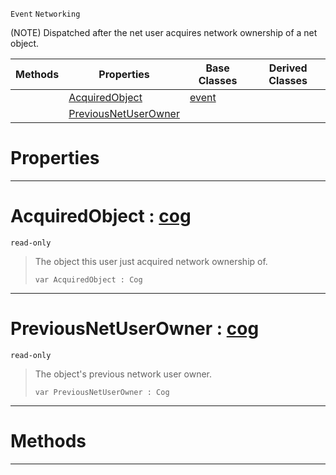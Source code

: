  `Event` `Networking`



(NOTE) Dispatched after the net user acquires network ownership of a net object.

|Methods|Properties|Base Classes|Derived Classes|
|---|---|---|---|
| |[ AcquiredObject](https://plasmaengine.github.io/PlasmaDocs/Plasma1/C++/code_reference/class_reference/netuseracquiredobjectownership.md#acquiredobject-plasma-engi)|[event](https://plasmaengine.github.io/PlasmaDocs/Plasma1/C++/code_reference/class_reference/event.md)| |
| |[ PreviousNetUserOwner](https://plasmaengine.github.io/PlasmaDocs/Plasma1/C++/code_reference/class_reference/netuseracquiredobjectownership.md#previousnetuserowner-zer)| | |


 #  Properties


---  
 #  AcquiredObject : [cog](https://plasmaengine.github.io/PlasmaDocs/Plasma1/C++/code_reference/class_reference/cog.md)

 `read-only`

> The object this user just acquired network ownership of.
> ``` lang=cpp, name=Lightning
> var AcquiredObject : Cog


---  
 #  PreviousNetUserOwner : [cog](https://plasmaengine.github.io/PlasmaDocs/Plasma1/C++/code_reference/class_reference/cog.md)

 `read-only`

> The object's previous network user owner.
> ``` lang=cpp, name=Lightning
> var PreviousNetUserOwner : Cog


---  
 #  Methods


---  
 

 